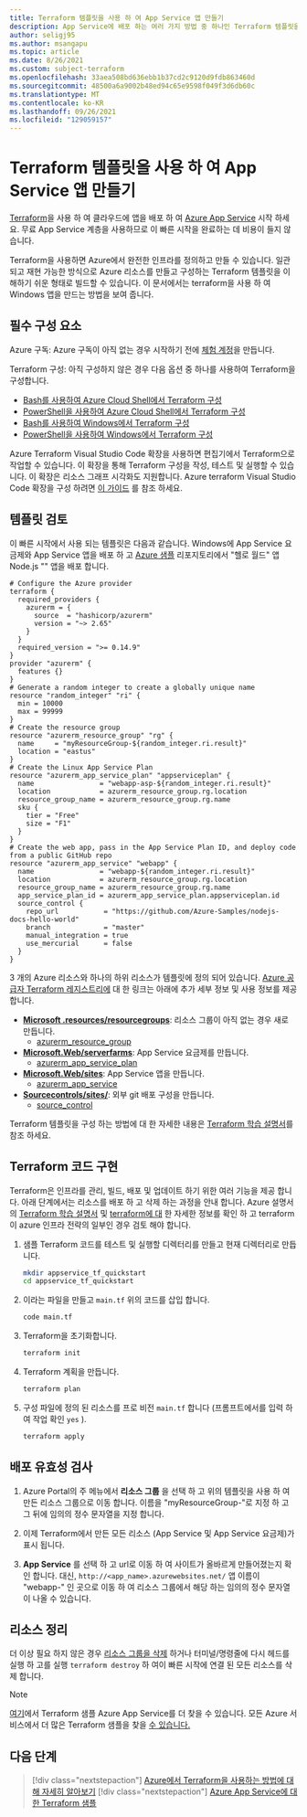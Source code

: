 ```yaml
---
title: Terraform 템플릿을 사용 하 여 App Service 앱 만들기
description: App Service에 배포 하는 여러 가지 방법 중 하나인 Terraform 템플릿을 사용 하 여 몇 초 내에 Azure App Service 수 있도록 첫 번째 앱을 만듭니다.
author: seligj95
ms.author: msangapu
ms.topic: article
ms.date: 8/26/2021
ms.custom: subject-terraform
ms.openlocfilehash: 33aea508bd636ebb1b37cd2c9120d9fdb863460d
ms.sourcegitcommit: 48500a6a9002b48ed94c65e9598f049f3d6db60c
ms.translationtype: MT
ms.contentlocale: ko-KR
ms.lasthandoff: 09/26/2021
ms.locfileid: "129059157"
---
```

# <a name="create-app-service-app-using-a-terraform-template"></a>Terraform 템플릿을 사용 하 여 App Service 앱 만들기

[Terraform](/azure/developer/terraform/)을 사용 하 여 클라우드에 앱을 배포 하 여 [Azure App Service](overview.md) 시작 하세요. 무료 App Service 계층을 사용하므로 이 빠른 시작을 완료하는 데 비용이 들지 않습니다.

Terraform을 사용하면 Azure에서 완전한 인프라를 정의하고 만들 수 있습니다. 일관되고 재현 가능한 방식으로 Azure 리소스를 만들고 구성하는 Terraform 템플릿을 이해하기 쉬운 형태로 빌드할 수 있습니다. 이 문서에서는 terraform을 사용 하 여 Windows 앱을 만드는 방법을 보여 줍니다.

## <a name="prerequisites"></a>필수 구성 요소

Azure 구독: Azure 구독이 아직 없는 경우 시작하기 전에 [체험 계정](https://azure.microsoft.com/free/?ref=microsoft.com&utm_source=microsoft.com&utm_medium=docs&utm_campaign=visualstudio)을 만듭니다.

Terraform 구성: 아직 구성하지 않은 경우 다음 옵션 중 하나를 사용하여 Terraform을 구성합니다.

* [Bash를 사용하여 Azure Cloud Shell에서 Terraform 구성](/azure/developer/terraform/get-started-cloud-shell-bash?tabs=bash)
* [PowerShell을 사용하여 Azure Cloud Shell에서 Terraform 구성](/azure/developer/terraform/get-started-cloud-shell-powershell?tabs=bash)
* [Bash를 사용하여 Windows에서 Terraform 구성](/azure/developer/terraform/get-started-windows-bash?tabs=bash)
* [PowerShell을 사용하여 Windows에서 Terraform 구성](/azure/developer/terraform/get-started-windows-powershell?tabs=bash)

Azure Terraform Visual Studio Code 확장을 사용하면 편집기에서 Terraform으로 작업할 수 있습니다. 이 확장을 통해 Terraform 구성을 작성, 테스트 및 실행할 수 있습니다. 이 확장은 리소스 그래프 시각화도 지원합니다. Azure terraform Visual Studio Code 확장을 구성 하려면 [이 가이드](/azure/developer/terraform/configure-vs-code-extension-for-terraform) 를 참조 하세요.

## <a name="review-the-template"></a>템플릿 검토

이 빠른 시작에서 사용 되는 템플릿은 다음과 같습니다. Windows에 App Service 요금제와 App Service 앱을 배포 하 고 [Azure 샘플](https://github.com/Azure-Samples) 리포지토리에서 "헬로 월드" 앱 Node.js "" 앱을 배포 합니다.

```hcl
# Configure the Azure provider
terraform {
  required_providers {
    azurerm = {
      source  = "hashicorp/azurerm"
      version = "~> 2.65"
    }
  }
  required_version = ">= 0.14.9"
}
provider "azurerm" {
  features {}
}
# Generate a random integer to create a globally unique name
resource "random_integer" "ri" {
  min = 10000
  max = 99999
}
# Create the resource group
resource "azurerm_resource_group" "rg" {
  name     = "myResourceGroup-${random_integer.ri.result}"
  location = "eastus"
}
# Create the Linux App Service Plan
resource "azurerm_app_service_plan" "appserviceplan" {
  name                = "webapp-asp-${random_integer.ri.result}"
  location            = azurerm_resource_group.rg.location
  resource_group_name = azurerm_resource_group.rg.name
  sku {
    tier = "Free"
    size = "F1"
  }
}
# Create the web app, pass in the App Service Plan ID, and deploy code from a public GitHub repo
resource "azurerm_app_service" "webapp" {
  name                = "webapp-${random_integer.ri.result}"
  location            = azurerm_resource_group.rg.location
  resource_group_name = azurerm_resource_group.rg.name
  app_service_plan_id = azurerm_app_service_plan.appserviceplan.id
  source_control {
    repo_url           = "https://github.com/Azure-Samples/nodejs-docs-hello-world"
    branch             = "master"
    manual_integration = true
    use_mercurial      = false
  }
}
```

3 개의 Azure 리소스와 하나의 하위 리소스가 템플릿에 정의 되어 있습니다. [Azure 공급자 Terraform 레지스트리에](https://registry.terraform.io/providers/hashicorp/azurerm/latest/docs) 대 한 링크는 아래에 추가 세부 정보 및 사용 정보를 제공 합니다.

* [**Microsoft .resources/resourcegroups**](/azure/templates/microsoft.resources/resourcegroups?tabs=json): 리소스 그룹이 아직 없는 경우 새로 만듭니다.
  * [azurerm_resource_group](https://registry.terraform.io/providers/hashicorp/azurerm/latest/docs/resources/resource_group) 
* [**Microsoft.Web/serverfarms**](/azure/templates/microsoft.web/serverfarms): App Service 요금제를 만듭니다.
  * [azurerm_app_service_plan](https://registry.terraform.io/providers/hashicorp/azurerm/latest/docs/resources/app_service_plan)
* [**Microsoft.Web/sites**](/azure/templates/microsoft.web/sites): App Service 앱을 만듭니다.
  * [azurerm_app_service](https://registry.terraform.io/providers/hashicorp/azurerm/latest/docs/resources/app_service)
* [**Sourcecontrols/sites/**](/azure/templates/microsoft.web/sites/sourcecontrols): 외부 git 배포 구성을 만듭니다.
  * [source_control](https://registry.terraform.io/providers/hashicorp/azurerm/latest/docs/resources/app_service#source_control)

Terraform 템플릿을 구성 하는 방법에 대 한 자세한 내용은 [Terraform 학습 설명서](https://learn.hashicorp.com/collections/terraform/azure-get-started?utm_source=WEBSITE&utm_medium=WEB_IO&utm_offer=ARTICLE_PAGE&utm_content=DOCS)를 참조 하세요.

## <a name="implement-the-terraform-code"></a>Terraform 코드 구현

Terraform은 인프라를 관리, 빌드, 배포 및 업데이트 하기 위한 여러 기능을 제공 합니다. 아래 단계에서는 리소스를 배포 하 고 삭제 하는 과정을 안내 합니다. Azure 설명서의 [Terraform 학습 설명서](https://learn.hashicorp.com/collections/terraform/azure-get-started?utm_source=WEBSITE&utm_medium=WEB_IO&utm_offer=ARTICLE_PAGE&utm_content=DOCS) 및 [terraform에 대](/azure/developer/terraform/) 한 자세한 정보를 확인 하 고 terraform이 azure 인프라 전략의 일부인 경우 검토 해야 합니다.

1. 샘플 Terraform 코드를 테스트 및 실행할 디렉터리를 만들고 현재 디렉터리로 만듭니다.

    ```bash
    mkdir appservice_tf_quickstart
    cd appservice_tf_quickstart
    ```

1. 이라는 파일을 만들고 `main.tf` 위의 코드를 삽입 합니다.

    ```bash
    code main.tf
    ```

1. Terraform을 초기화합니다.

    ```bash
    terraform init
    ```

1. Terraform 계획을 만듭니다.

    ```bash
    terraform plan
    ```

1. 구성 파일에 정의 된 리소스를 프로 비전 `main.tf` 합니다 (프롬프트에서를 입력 하 여 작업 확인 `yes` ).

    ```bash
    terraform apply
    ```

## <a name="validate-the-deployment"></a>배포 유효성 검사

1. Azure Portal의 주 메뉴에서 **리소스 그룹** 을 선택 하 고 위의 템플릿을 사용 하 여 만든 리소스 그룹으로 이동 합니다. 이름을 "myResourceGroup-"로 지정 하 고 그 뒤에 임의의 정수 문자열을 지정 합니다.

1. 이제 Terraform에서 만든 모든 리소스 (App Service 및 App Service 요금제)가 표시 됩니다.

1. **App Service** 를 선택 하 고 url로 이동 하 여 사이트가 올바르게 만들어졌는지 확인 합니다. 대신, `http://<app_name>.azurewebsites.net/` 앱 이름이 "webapp-" 인 곳으로 이동 하 여 리소스 그룹에서 해당 하는 임의의 정수 문자열이 나올 수 있습니다.

## <a name="clean-up-resources"></a>리소스 정리

더 이상 필요 하지 않은 경우 [리소스 그룹을 삭제](../azure-resource-manager/management/delete-resource-group.md?tabs=azure-portal#delete-resource-group) 하거나 터미널/명령줄에 다시 헤드를 실행 하 고를 실행 `terraform destroy` 하 여이 빠른 시작에 연결 된 모든 리소스를 삭제 합니다.

> [!NOTE]
> [여기](/azure/app-service/samples-terraform)에서 Terraform 샘플 Azure App Service를 더 찾을 수 있습니다. 모든 Azure 서비스에서 더 많은 Terraform 샘플을 찾을 [수 있습니다.](https://github.com/hashicorp/terraform-provider-azurerm/tree/main/examples)
## <a name="next-steps"></a>다음 단계

> [!div class="nextstepaction"] 
> [Azure에서 Terraform을 사용하는 방법에 대해 자세히 알아보기](/azure/terraform)
> [!div class="nextstepaction"] 
> [Azure App Service에 대한 Terraform 샘플](/azure/app-service/samples-terraform)